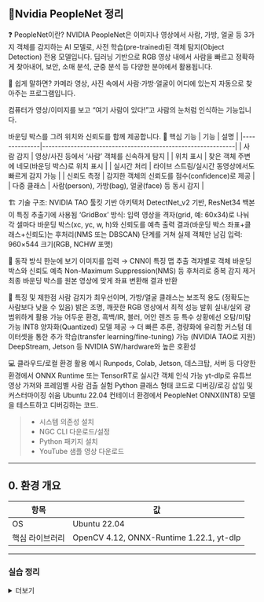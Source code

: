 ## 📝Nvidia PeopleNet 정리

❓ PeopleNet이란?
NVIDIA PeopleNet은 이미지나 영상에서 사람, 가방, 얼굴 등 3가지 객체를 감지하는 AI 모델로, 사전 학습(pre-trained)된 객체 탐지(Object Detection) 전용 모델입니다.
딥러닝 기반으로 RGB 영상 내에서 사람을 빠르고 정확하게 찾아내어, 보안, 소매 분석, 군중 분석 등 다양한 분야에서 활용됩니다.

🤔 쉽게 말하면?
카메라 영상, 사진 속에서 사람·가방·얼굴이 어디에 있는지 자동으로 찾아주는 프로그램입니다.

컴퓨터가 영상/이미지를 보고 “여기 사람이 있다!”고 사람의 눈처럼 인식하는 기능입니다.

바운딩 박스를 그려 위치와 신뢰도를 함께 제공합니다.
🎯 핵심 기능
| 기능         | 설명                                                        |
|--------------|-------------------------------------------------------------|
| 사람 감지     | 영상/사진 등에서 ‘사람’ 객체를 신속하게 탐지                |
| 위치 표시     | 찾은 객체 주변에 네모(바운딩 박스)로 위치 표시               |
| 실시간 처리   | 라이브 스트림/실시간 동영상에서도 빠르게 감지 가능            |
| 신뢰도 측정   | 감지한 객체의 신뢰도를 점수(confidence)로 제공              |
| 다중 클래스   | 사람(person), 가방(bag), 얼굴(face) 등 동시 감지            |

🏗️ 기술 구조: NVIDIA TAO 툴킷 기반 아키텍처
DetectNet_v2 기반, ResNet34 백본이 특징 추출기에 사용됨
‘GridBox’ 방식: 입력 영상을 격자(grid, 예: 60x34)로 나눠 각 셀마다 바운딩 박스(xc, yc, w, h)와 신뢰도를 예측
출력 결과(바운딩 박스 좌표+클래스+신뢰도)는 후처리(NMS 또는 DBSCAN) 단계를 거쳐 실제 객체만 남김
입력: 960×544 크기(RGB, NCHW 포맷)

🚦 동작 방식 한눈에 보기
이미지를 입력 → CNN이 특징 맵 추출
격자별로 객체 바운딩 박스와 신뢰도 예측
Non-Maximum Suppression(NMS) 등 후처리로 중복 감지 제거
최종 바운딩 박스를 원본 영상에 맞게 좌표 변환해 결과 반환

🔬 특징 및 제한점
사람 감지가 최우선이며, 가방/얼굴 클래스는 보조적 용도 (정확도는 사람보다 낮을 수 있음)
밝은 조명, 깨끗한 RGB 영상에서 최적 성능 발휘
실내/실외 광범위하게 활용 가능
어두운 환경, 흑백/IR, 블러, 어안 렌즈 등 특수 상황에선 오탐/미탐 가능
INT8 양자화(Quantized) 모델 제공 → 더 빠른 추론, 경량화에 유리함
커스텀 데이터셋을 통한 추가 학습(transfer learning/fine-tuning) 가능 (NVIDIA TAO로 지원)
DeepStream, Jetson 등 NVIDIA SW/hardware와 높은 호환성

💻 클라우드/로컬 환경 활용 예시
Runpods, Colab, Jetson, 데스크탑, 서버 등 다양한 환경에서
ONNX Runtime 또는 TensorRT로 실시간 객체 인식 가능
yt-dlp로 유튜브 영상 가져와 프레임별 사람 검출 실험
Python 클래스 형태 코드로 디버깅/로깅 삽입 및 커스터마이징 쉬움
Ubuntu 22.04 컨테이너 환경에서 PeopleNet ONNX(INT8) 모델을 테스트하고 디버깅하는 코드.  


> - 시스템 의존성 설치  
> - NGC CLI 다운로드/설정  
> - Python 패키지 설치  
> - YouTube 샘플 영상 다운로드  

---

## 0. 환경 개요
| 항목 | 값 |
|------|----|
| OS | Ubuntu 22.04 |
| 핵심 라이브러리 | OpenCV 4.12, ONNX-Runtime 1.22.1, yt-dlp |

---
### 실습 정리
<details> 
<summary>더보기</summary>strong>
 1. 셀 | 시스템 패키지 설치

```

# APT 인덱스 갱신 후 필수 패키지 설치
apt update && apt install -y unzip wget ffmpeg
# ㆍunzip  : NGC CLI ZIP 압축 해제용
# ㆍwget   : 원격 파일 다운로드
# ㆍffmpeg : YouTube MP4 코덱 호환‧프레임 추출

```

2. 셀 | 작업 디렉터리 확인

```

# 현재 디렉터리(컨테이너 기본 경로) 확인
pwd      # 예상 출력: /workspace

```

3. 셀 | 기존 NGC CLI 탐색

```
# 이미 NGC CLI 가 설치되어 있는지 검색
find /workspace -name "*ngc*" -type f
```

4. 셀 | NGC CLI 다운로드

```
# NVIDIA 공식 사이트에서 CLI ZIP 받아오기
wget -q https://ngc.nvidia.com/downloads/ngccli_reg_linux.zip
```

5. 셀 | NGC CLI 압축 해제

```
# ZIP 파일 풀어서 ./ngc-cli/ 디렉터리 생성
unzip ngccli_reg_linux.zip
```

6. 셀 | Python 라이브러리 설치

```
# PeopleNet 추론 및 YouTube 다운로드용 파이썬 패키지
pip install onnxruntime yt-dlp opencv-python numpy
# ㆍonnxruntime : ONNX 모델 추론 엔진
# ㆍyt-dlp      : YouTube 영상 다운로드
# ㆍopencv-python: 프레임 처리·시각화
# ㆍnumpy       : 수치 연산
```

7. 셀 | PeopleNet 디버그 실행

```
############################################################
# DebugNVIDIAPeopleNet 클래스 정의 및 5-프레임 테스트 실행 #
############################################################
import cv2, numpy as np, subprocess, os, onnxruntime as ort, yt_dlp

class DebugNVIDIAPeopleNet:
    def __init__(self):
        print("🚀 디버깅 NVIDIA PeopleNet 시작...")
        # ① 모델 경로 및 클래스/색상 정의
        self.model_path = (
            "/workspace/peoplenet_vpruned_quantized_decrypted_v2.3.4/"
            "resnet34_peoplenet_int8.onnx"
        )
        self.classes = ['person', 'bag', 'face']
        self.colors  = [(0,255,0), (255,0,0), (0,0,255)]
        # ② 모델 로드
        self.setup_model()

    # ---------------- 모델 로드 & 더미 추론 ---------------- #
    def setup_model(self):
        print(f"📁 모델 경로 확인: {self.model_path}")
        if not os.path.exists(self.model_path):
            return self._find_model()
        # CPUExecutionProvider → 필요시 CUDAExecutionProvider 로 변경
        self.session = ort.InferenceSession(
            self.model_path, providers=['CPUExecutionProvider']
        )
        self.input_name  = self.session.get_inputs()[0].name
        self.output_names = [o.name for o in self.session.get_outputs()]
        print("✅ 모델 로드 완료, 더미 테스트 실행")
        self._test_inference()

    def _test_inference(self):
        dummy = np.random.randn(1,3,544,960).astype(np.float32)
        outs  = self.session.run(self.output_names, {self.input_name: dummy})
        for idx, o in enumerate(outs):
            print(f"  ↳ 출력{idx}: {o.shape}, 값범위 [{o.min():.3f}, {o.max():.3f}]")

    # ------------------- 전처리 & 추론 -------------------- #
    def _preprocess(self, frame):
        f = cv2.resize(frame,(960,544))
        f = cv2.cvtColor(f, cv2.COLOR_BGR2RGB).astype(np.float32)/255.0
        f = np.transpose(f,(2,0,1))[None,...]     # (1,3,544,960)
        return f

    def detect(self, frame):
        inp = self._preprocess(frame)
        outs = self.session.run(self.output_names,{self.input_name: inp})
        return self._postprocess(outs[0], frame.shape)

    # ---------------- 후처리 (임계값+NMS) ------------------ #
    def _postprocess(self, pred, oshape):
        if pred.ndim==4: pred = pred[0]           # (3,34,60)
        H,W = oshape[:2]
        detections = []
        for cid, cname in enumerate(self.classes):
            grid = pred[cid]; thr=0.1
            ys,xs = np.where(grid>thr)
            for y,x in zip(ys[:5], xs[:5]):       # 상위 5개만
                conf = float(grid[y,x])
                cx,cy = (x+0.5)/60, (y+0.5)/34
                bw,bh = (0.12,0.20) if cname=='person' else \
                        (0.06,0.08) if cname=='bag'    else (0.04,0.05)
                x1,y1 = int((cx-bw/2)*W), int((cy-bh/2)*H)
                x2,y2 = int((cx+bw/2)*W), int((cy+bh/2)*H)
                detections.append(
                    dict(bbox=[x1,y1,x2,y2], confidence=conf,
                         class_id=cid, class_=cname)
                )
        return detections

    # ------------------- 유튜브 다운로드 ------------------- #
    @staticmethod
    def download_mp4(url):
        out = "/workspace/debug_input_video.mp4"
        subprocess.run(["yt-dlp","-f","best[height<=720]","-o",out,url],
                       check=True)
        return out if os.path.exists(out) else None

# ---------------------- 런처 ----------------------------- #
def run_debug():
    dbg = DebugNVIDIAPeopleNet()
    video = dbg.download_mp4("https://www.youtube.com/watch?v=SzRzYvQq0aQ")
    cap = cv2.VideoCapture(video); frame_ids = [0,100,200,300,400]
    for fid in frame_ids:
        cap.set(cv2.CAP_PROP_POS_FRAMES,fid)
        ok,frame = cap.read();  print(f"\n🎯 Frame {fid}")
        if ok:
            dets = dbg.detect(frame)
            for d in dets:
                print(f"  → {d['class_']} {d['confidence']:.3f}")
    cap.release()

# 5개 프레임 샘플 검출 실행
run_debug()

```

</strong></summary>
